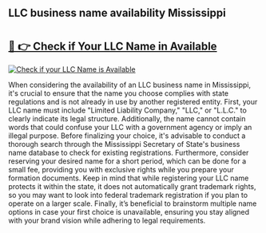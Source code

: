 ## LLC business name availability Mississippi 

# <h2><a href="http://shrsl.com/4unio">🔗 👉 Check if Your LLC Name in Available</a></h2>

[![Check if your LLC Name is Available](https://llcbible.com/name-availability-button.jpg)](http://shrsl.com/4unio)

When considering the availability of an LLC business name in Mississippi, it's crucial to ensure that the name you choose complies with state regulations and is not already in use by another registered entity. First, your LLC name must include "Limited Liability Company," "LLC," or "L.L.C." to clearly indicate its legal structure. Additionally, the name cannot contain words that could confuse your LLC with a government agency or imply an illegal purpose. Before finalizing your choice, it's advisable to conduct a thorough search through the Mississippi Secretary of State's business name database to check for existing registrations. Furthermore, consider reserving your desired name for a short period, which can be done for a small fee, providing you with exclusive rights while you prepare your formation documents. Keep in mind that while registering your LLC name protects it within the state, it does not automatically grant trademark rights, so you may want to look into federal trademark registration if you plan to operate on a larger scale. Finally, it’s beneficial to brainstorm multiple name options in case your first choice is unavailable, ensuring you stay aligned with your brand vision while adhering to legal requirements.